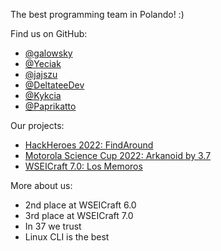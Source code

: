 The best programming team in Polando! :)

Find us on GitHub:
- [@galowsky](https://github.com/gal0wsky)
- [@Yeciak](https://github.com/yeciak)
- [@jajszu](https://github.com/jajszu)
- [@DeltateeDev](https://github.com/DeltateeDev)
- [@Kykcia](https://github.com/kykcia)
- [@Paprikatto](https://github.com/Paprikatto)


Our projects:
- [HackHeroes 2022: FindAround](https://github.com/Sanfran-CISCO/findaround.git)
- [Motorola Science Cup 2022: Arkanoid by 3.7](https://github.com/3-7-Development/Arkanoid-by-3.7.git)
- [WSEICraft 7.0: Los Memoros](https://github.com/3-7-Development/LosMemoros)


More about us:
- 2nd place at WSEICraft 6.0
- 3rd place at WSEICraft 7.0
- In 37 we trust
- Linux CLI is the best

